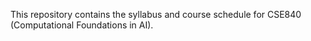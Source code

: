 This repository contains the syllabus and course schedule for CSE840 (Computational Foundations in AI).
